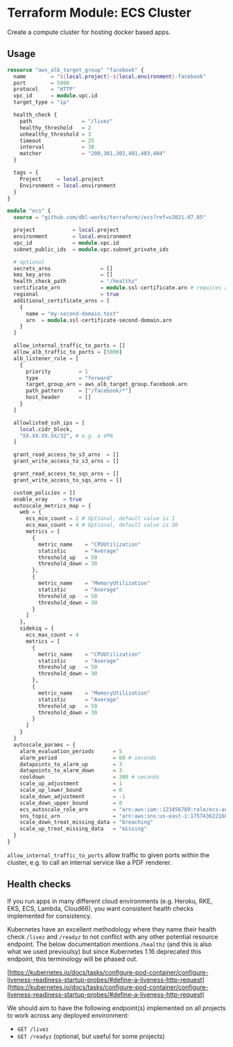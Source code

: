 # Terraform Module: ECS Cluster

Create a compute cluster for hosting docker based apps.



## Usage

```terraform
resource "aws_alb_target_group" "facebook" {
  name        = "${local.project}-${local.environment}-facebook"
  port        = 5000
  protocol    = "HTTP"
  vpc_id      = module.vpc.id
  target_type = "ip"

  health_check {
    path                = "/livez"
    healthy_threshold   = 2
    unhealthy_threshold = 3
    timeout             = 25
    interval            = 30
    matcher             = "200,301,302,401,403,404"
  }

  tags = {
    Project     = local.project
    Environment = local.environment
  }
}

module "ecs" {
  source = "github.com/dbl-works/terraform//ecs?ref=v2021.07.05"

  project            = local.project
  environment        = local.environment
  vpc_id             = module.vpc.id
  subnet_public_ids  = module.vpc.subnet_private_ids

  # optional
  secrets_arns                = []
  kms_key_arns                = []
  health_check_path           = "/healthz"
  certificate_arn             = module.ssl-certificate.arn # requires a `certificate` module to be created separately
  regional                    = true
  additional_certificate_arns = [
    {
      name = "my-second-domain.test"
      arn  = module.ssl-certificate-second-domain.arn
    }
  ]

  allow_internal_traffic_to_ports = []
  allow_alb_traffic_to_ports = [5000]
  alb_listener_rule = [
    {
      priority         = 1
      type             = "forward"
      target_group_arn = aws_alb_target_group.facebook.arn
      path_pattern     = ["/facebook/*"]
      host_header      = []
    }
  ]

  allowlisted_ssh_ips = [
    local.cidr_block,
    "XX.XX.XX.XX/32", # e.g. a VPN
  ]

  grant_read_access_to_s3_arns  = []
  grant_write_access_to_s3_arns = []

  grant_read_access_to_sqs_arns = []
  grant_write_access_to_sqs_arns = []

  custom_policies = []
  enable_xray     = true
  autoscale_metrics_map = {
    web = {
      ecs_min_count = 2 # Optional, default value is 1
      ecs_max_count = 4 # Optional, default value is 30
      metrics = [
        {
          metric_name    = "CPUUtilization"
          statistic      = "Average"
          threshold_up   = 50
          threshold_down = 30
        },
        {
          metric_name    = "MemoryUtilization"
          statistic      = "Average"
          threshold_up   = 50
          threshold_down = 30
        }
      ]
    },
    sidekiq = {
      ecs_max_count = 4
      metrics = [
        {
          metric_name    = "CPUUtilization"
          statistic      = "Average"
          threshold_up   = 50
          threshold_down = 30
        },
        {
          metric_name    = "MemoryUtilization"
          statistic      = "Average"
          threshold_up   = 50
          threshold_down = 30
        }
      ]
    }
  }
  autoscale_params = {
    alarm_evaluation_periods      = 5
    alarm_period                  = 60 # seconds
    datapoints_to_alarm_up        = 3
    datapoints_to_alarm_down      = 3
    cooldown                      = 300 # seconds
    scale_up_adjustment           = 1
    scale_up_lower_bound          = 0
    scale_down_adjustment         = -1
    scale_down_upper_bound        = 0
    ecs_autoscale_role_arn        = "arn:aws:iam::123456789:role/ecs-autoscale"
    sns_topic_arn                 = "arn:aws:sns:us-east-1:175743622168:slack-sns"
    scale_down_treat_missing_data = "breaching"
    scale_up_treat_missing_data   = "missing"
  }
}
```

`allow_internal_traffic_to_ports` allow traffic to given ports within the cluster, e.g. to call an internal service like a PDF renderer.



## Health checks

If you run apps in many different cloud environments (e.g. Heroku, RKE, EKS, ECS, Lambda, Cloud66), you want consistent health checks implemented for consistency.

Kubernetes have an excellent methodology where they name their health check `/livez` and `/readyz` to not conflict with any other potential resource endpoint.
The below documentation mentions `/healthz` (and this is also what we used previoulsy) but since Kubernetes 1.16 deprecated this endpoint, this terminology will be phased out.

[https://kubernetes.io/docs/tasks/configure-pod-container/configure-liveness-readiness-startup-probes/#define-a-liveness-http-request](https://kubernetes.io/docs/tasks/configure-pod-container/configure-liveness-readiness-startup-probes/#define-a-liveness-http-request)

We should aim to have the following endpoint(s) implemented on all projects to work across any deployed environment:

- `GET /livez`
- `GET /readyz` (optional, but useful for some projects)
